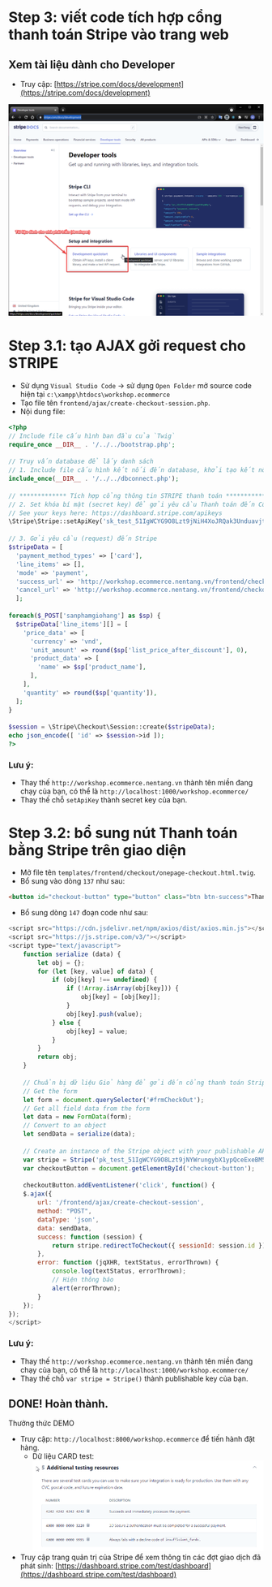 # Step 3: viết code tích hợp cổng thanh toán Stripe vào trang web
## Xem tài liệu dành cho Developer
- Truy cập: [https://stripe.com/docs/development](https://stripe.com/docs/development)

![Tài liệu dành cho nhà phát triển Stripe](assets/img/Stripe_Doc_1.png)

# Step 3.1: tạo AJAX gởi request cho STRIPE
- Sử dụng `Visual Studio Code` -> sử dụng `Open Folder` mở source code hiện tại `c:\xampp\htdocs\workshop.ecommerce`
- Tạo file tên `frontend/ajax/create-checkout-session.php`.
- Nội dung file:
```php
<?php
// Include file cấu hình ban đầu của `Twig`
require_once __DIR__ . '/../../bootstrap.php';

// Truy vấn database để lấy danh sách
// 1. Include file cấu hình kết nối đến database, khởi tạo kết nối $conn
include_once(__DIR__ . '/../../dbconnect.php');

// ************* Tích hợp cổng thông tin STRIPE thanh toán **************
// 2. Set khóa bí mật (secret key) để gởi yêu cầu Thanh toán đến Cổng thanh toán Stripe
// See your keys here: https://dashboard.stripe.com/apikeys
\Stripe\Stripe::setApiKey('sk_test_51IgWCYG9O8Lzt9jNiH4XoJRQak3UnduavjtfhKzPOZxQCwdprwKWsEm4yDwRP28UBzDPkFWqcifs6QcGTn2nXdrG00Ndyoew2h');

// 3. Gởi yêu cầu (request) đến Stripe
$stripeData = [
  'payment_method_types' => ['card'],
  'line_items' => [],
  'mode' => 'payment',
  'success_url' => 'http://workshop.ecommerce.nentang.vn/frontend/checkout/onepage-checkout-finish',
  'cancel_url' => 'http://workshop.ecommerce.nentang.vn/frontend/checkout/onepage-checkout-cancel',
  ];

foreach($_POST['sanphamgiohang'] as $sp) {
  $stripeData['line_items'][] = [
    'price_data' => [
      'currency' => 'vnd',
      'unit_amount' => round($sp['list_price_after_discount'], 0),
      'product_data' => [
        'name' => $sp['product_name'],
      ],
    ],
    'quantity' => round($sp['quantity']),
  ];
}

$session = \Stripe\Checkout\Session::create($stripeData);
echo json_encode([ 'id' => $session->id ]);
?>
```

### Lưu ý:
- Thay thế `http://workshop.ecommerce.nentang.vn` thành tên miền đang chạy của bạn, có thể là `http://localhost:1000/workshop.ecommerce/`
- Thay thế chỗ `setApiKey` thành secret key của bạn.

# Step 3.2: bổ sung nút Thanh toán bằng Stripe trên giao diện
- Mở file tên `templates/frontend/checkout/onepage-checkout.html.twig`.
- Bổ sung vào dòng `137` như sau:
```html
<button id="checkout-button" type="button" class="btn btn-success">Thanh toán với Stripe</button>
```

- Bổ sung dòng `147` đoạn code như sau:
```js
<script src="https://cdn.jsdelivr.net/npm/axios/dist/axios.min.js"></script>
<script src="https://js.stripe.com/v3/"></script>
<script type="text/javascript">
    function serialize (data) {
        let obj = {};
        for (let [key, value] of data) {
            if (obj[key] !== undefined) {
                if (!Array.isArray(obj[key])) {
                    obj[key] = [obj[key]];
                }
                obj[key].push(value);
            } else {
                obj[key] = value;
            }
        }
        return obj;
    }

    // Chuẩn bị dữ liệu Giỏ hàng để gởi đến cổng thanh toán Stripe
    // Get the form
    let form = document.querySelector('#frmCheckOut');
    // Get all field data from the form
    let data = new FormData(form);
    // Convert to an object
    let sendData = serialize(data);

    // Create an instance of the Stripe object with your publishable API key
    var stripe = Stripe('pk_test_51IgWCYG9O8Lzt9jNYWrungybX1ypQceExeBM5nEiCFRydpupgWAzKe51QpNLpMtnj7YhwhojzYWIkrWFV92LWrP200DOgLmMNV');
    var checkoutButton = document.getElementById('checkout-button');

    checkoutButton.addEventListener('click', function() {
    $.ajax({
        url: '/frontend/ajax/create-checkout-session',
        method: "POST",
        dataType: 'json',
        data: sendData,
        success: function (session) {
            return stripe.redirectToCheckout({ sessionId: session.id });
        },
        error: function (jqXHR, textStatus, errorThrown) {
            console.log(textStatus, errorThrown);
            // Hiện thông báo
            alert(errorThrown);
        }
    });
});
</script>
```

### Lưu ý:
- Thay thế `http://workshop.ecommerce.nentang.vn` thành tên miền đang chạy của bạn, có thể là `http://localhost:1000/workshop.ecommerce/`
- Thay thế chỗ `var stripe = Stripe()` thành publishable key của bạn.

## DONE! Hoàn thành.
Thưởng thức DEMO
- Truy cập: `http://localhost:8000/workshop.ecommerce` để tiến hành đặt hàng.
  - Dữ liệu CARD test:
  ![Dữ liệu CARD test Stripe](assets/img/Stripe_DuLieuTest.png)
- Truy cập trang quản trị của Stripe để xem thông tin các đợt giao dịch đã phát sinh: [https://dashboard.stripe.com/test/dashboard](https://dashboard.stripe.com/test/dashboard)
